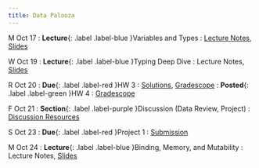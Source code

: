 ```yaml
---
title: Data Palooza
---
```


M Oct 17
: **Lecture**{: .label .label-blue }Variables and Types
  : [Lecture Notes]({{site.baseurl}}/lectures/07), [Slides](https://docs.google.com/presentation/d/18FaEpHZgssxTS-TNSs-VJDghLS1v5X1N/)

W Oct 19
: **Lecture**{: .label .label-blue }Typing Deep Dive
  : Lecture Notes, [Slides](https://docs.google.com/presentation/d/18FaEpHZgssxTS-TNSs-VJDghLS1v5X1N/)

R Oct 20
: **Due**{: .label .label-red }HW 3
  : [Solutions](https://drive.google.com/file/d/13fFDhIvUi_2pSa5ogKygt7DFdohiOfon/view?usp=sharing), [Gradescope](https://www.gradescope.com/courses/444425/assignments/2347950)
: **Posted**{: .label .label-green }HW 4
  : [Gradescope](https://www.gradescope.com/courses/444425/assignments/2368706)

F Oct 21
: **Section**{: .label .label-purple }Discussion (Data Review, Project)
  : [Discussion Resources](https://drive.google.com/drive/folders/1TBOqhuq2-JFEcW0KNkbnC6UXtpGUsATe)

S Oct 23
: **Due**{: .label .label-red }Project 1
  : [Submission](https://www.gradescope.com/courses/444425/assignments/2345373)

M Oct 24
: **Lecture**{: .label .label-blue }Binding, Memory, and Mutability
  : Lecture Notes, [Slides](https://docs.google.com/presentation/d/18FaEpHZgssxTS-TNSs-VJDghLS1v5X1N/)
